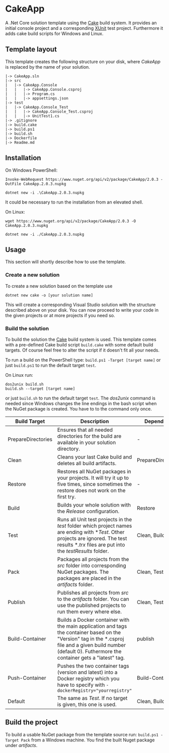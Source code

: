 # CakeApp
A .Net Core solution template using the [Cake](http://cakebuild.net/) build system. It provides an initial console project and a corresponding [XUnit](https://xunit.github.io/) test project. Furthermore it adds cake build scripts for Windows and Linux.

## Template layout
This template creates the following structure on your disk, where *CakeApp* is replaced by the name of your solution.

```
|-> CakeApp.sln
|-> src
|   |-> CakeApp.Console
|   |   |-> CakeApp.Console.csproj
|   |   |-> Program.cs
|   |   |-> appsettings.json
|-> test
|   |-> CakeApp.Console_Test
|   |   |-> CakeApp.Console_Test.csproj
|   |   |-> UnitTest1.cs
|-> .gitignore
|-> build.cake
|-> build.ps1
|-> build.sh
|-> Dockerfile
|-> Readme.md
```

## Installation
On Windows PowerShell:
```
Invoke-WebRequest https://www.nuget.org/api/v2/package/CakeApp/2.0.3 -OutFile CakeApp.2.0.3.nupkg

dotnet new -i .\CakeApp.2.0.3.nupkg
```
It could be necessary to run the installation from an elevated shell.

On Linux:
```
wget https://www.nuget.org/api/v2/package/CakeApp/2.0.3 -O CakeApp.2.0.3.nupkg

dotnet new -i ./CakeApp.2.0.3.nupkg
```  

## Usage
This section will shortly describe how to use the template.

### Create a new solution
To create a new solution based on the template use

`dotnet new cake -o [your solution name]`

This will create a corresponding Visual Studio solution with the structure described above on your disk. You can now proceed to write your code in the given projects or at more projects if you need so.

### Build the solution
To build the solution the [Cake](http://cakebuild.net/) build system is used. This template comes with a pre-defined Cake build script `build.cake` with some default build targets. Of course feel free to alter the script if it doesn't fit all your needs.

To run a build on the PowerShell type:
`build.ps1 -Target [target name]` 
or just `build.ps1` to run the default target `test`.

On Linux run:
```
dos2unix build.sh
build.sh --target [target name]
```
or just `build.sh` to run the default target `test`. The *dos2unix* command is needed since Windows changes the line endings in the bash script when the NuGet package is created. You have to to the command only once.

| Build Target | Description | Depends on |
| ------------ | ----------- | ---------- |
| PrepareDirectories | Ensures that all needed directories for the build are available in your solution directory. | - |
| Clean | Cleans your last Cake build and deletes all build artifacts. | PrepareDirectories |
| Restore | Restores all NuGet packages in your projects. It will try it up to five times, since sometimes the restore does not work on the first try. | - |
| Build | Builds your whole solution with the *Release* configuration. | Restore |
| Test | Runs all Unit test projects in the *test* folder which project names are ending with **Test*. Other projects are ignored. The test results **.trx* files are put into the *testResults* folder. | Clean, Build | 
| Pack | Packages all projects from the *src* folder into corresponding NuGet packages. The packages are placed in the *artifacts* folder. | Clean, Test |
| Publish | Publishes all projects from *src* to the *artifacts* folder. You can use the published projects to run them every where else. | Clean, Test |
| Build-Container | Builds a Docker container with the main application and tags the container based on the \"Version\" tag in the *.csproj file and a given build number (default 0). Futhermore the container gets a \"latest\" tag. | publish |
| Push-Container | Pushes the two container tags (version and latest) into a Docker registry which you have to specify with `-dockerRegistry="yourregistry"` | Build-Container |
| Default | The same as *Test*. If no target is given, this one is used. | Clean, Build |

## Build the project
To build a usable NuGet package from the template source run:
`build.ps1 -Target Pack` from a Windows machine. You find the built Nuget package under *artifacts*.